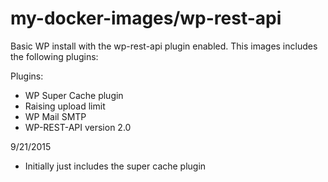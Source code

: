 # my-docker-images/wp-rest-api
Basic WP install with the wp-rest-api plugin enabled.  This images includes the following plugins:


Plugins:
- WP Super Cache plugin
- Raising upload limit
- WP Mail SMTP
- WP-REST-API version 2.0

9/21/2015
- Initially just includes the super cache plugin
